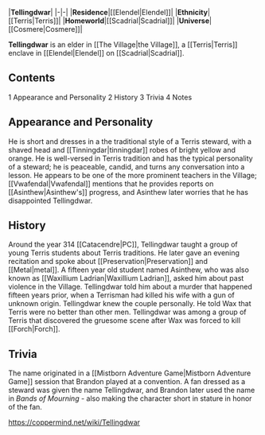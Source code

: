 |**Tellingdwar**|
|-|-|
|**Residence**|[[Elendel\|Elendel]]|
|**Ethnicity**|[[Terris\|Terris]]|
|**Homeworld**|[[Scadrial\|Scadrial]]|
|**Universe**|[[Cosmere\|Cosmere]]|

**Tellingdwar** is an elder in [[The Village\|the Village]], a [[Terris\|Terris]] enclave in [[Elendel\|Elendel]] on [[Scadrial\|Scadrial]].

## Contents

1 Appearance and Personality
2 History
3 Trivia
4 Notes


## Appearance and Personality
He is short and dresses in a the traditional style of a Terris steward, with a shaved head and [[Tinningdar\|tinningdar]] robes of bright yellow and orange. He is well-versed in Terris tradition and has the typical personality of a steward; he is peaceable, candid, and turns any conversation into a lesson. He appears to be one of the more prominent teachers in the Village; [[Vwafendal\|Vwafendal]] mentions that he provides reports on [[Asinthew\|Asinthew's]] progress, and Asinthew later worries that he has disappointed Tellingdwar.

## History
Around the year 314 [[Catacendre\|PC]], Tellingdwar taught a group of young Terris students about Terris traditions. He later gave an evening recitation and spoke about [[Preservation\|Preservation]] and [[Metal\|metal]].
A fifteen year old student named Asinthew, who was also known as [[Waxillium Ladrian\|Waxillium Ladrian]], asked him about past violence in the Village. Tellingdwar told him about a murder that happened fifteen years prior, when a Terrisman had killed his wife with a gun of unknown origin. Tellingdwar knew the couple personally. He told Wax that Terris were no better than other men.
Tellingdwar was among a group of Terris that discovered the gruesome scene after Wax was forced to kill [[Forch\|Forch]].

## Trivia
The name originated in a [[Mistborn Adventure Game\|Mistborn Adventure Game]] session that Brandon played at a convention. A fan dressed as a steward was given the name Tellingdwar, and Brandon later used the name in *Bands of Mourning* - also making the character short in stature in honor of the fan.


https://coppermind.net/wiki/Tellingdwar
